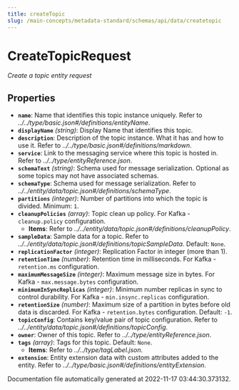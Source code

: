 ```yaml
---
title: createTopic
slug: /main-concepts/metadata-standard/schemas/api/data/createtopic
---
```


# CreateTopicRequest

*Create a topic entity request*

## Properties

- **`name`**: Name that identifies this topic instance uniquely. Refer to *../../type/basic.json#/definitions/entityName*.
- **`displayName`** *(string)*: Display Name that identifies this topic.
- **`description`**: Description of the topic instance. What it has and how to use it. Refer to *../../type/basic.json#/definitions/markdown*.
- **`service`**: Link to the messaging service where this topic is hosted in. Refer to *../../type/entityReference.json*.
- **`schemaText`** *(string)*: Schema used for message serialization. Optional as some topics may not have associated schemas.
- **`schemaType`**: Schema used for message serialization. Refer to *../../entity/data/topic.json#/definitions/schemaType*.
- **`partitions`** *(integer)*: Number of partitions into which the topic is divided. Minimum: `1`.
- **`cleanupPolicies`** *(array)*: Topic clean up policy. For Kafka - `cleanup.policy` configuration.
  - **Items**: Refer to *../../entity/data/topic.json#/definitions/cleanupPolicy*.
- **`sampleData`**: Sample data for a topic. Refer to *../../entity/data/topic.json#/definitions/topicSampleData*. Default: `None`.
- **`replicationFactor`** *(integer)*: Replication Factor in integer (more than 1).
- **`retentionTime`** *(number)*: Retention time in milliseconds. For Kafka - `retention.ms` configuration.
- **`maximumMessageSize`** *(integer)*: Maximum message size in bytes. For Kafka - `max.message.bytes` configuration.
- **`minimumInSyncReplicas`** *(integer)*: Minimum number replicas in sync to control durability. For Kafka - `min.insync.replicas` configuration.
- **`retentionSize`** *(number)*: Maximum size of a partition in bytes before old data is discarded. For Kafka - `retention.bytes` configuration. Default: `-1`.
- **`topicConfig`**: Contains key/value pair of topic configuration. Refer to *../../entity/data/topic.json#/definitions/topicConfig*.
- **`owner`**: Owner of this topic. Refer to *../../type/entityReference.json*.
- **`tags`** *(array)*: Tags for this topic. Default: `None`.
  - **Items**: Refer to *../../type/tagLabel.json*.
- **`extension`**: Entity extension data with custom attributes added to the entity. Refer to *../../type/basic.json#/definitions/entityExtension*.


Documentation file automatically generated at 2022-11-17 03:44:30.373132.
